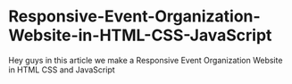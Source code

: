 # Responsive-Event-Organization-Website-in-HTML-CSS-JavaScript
Hey guys in this article we make a Responsive Event Organization Website in HTML CSS and JavaScript
